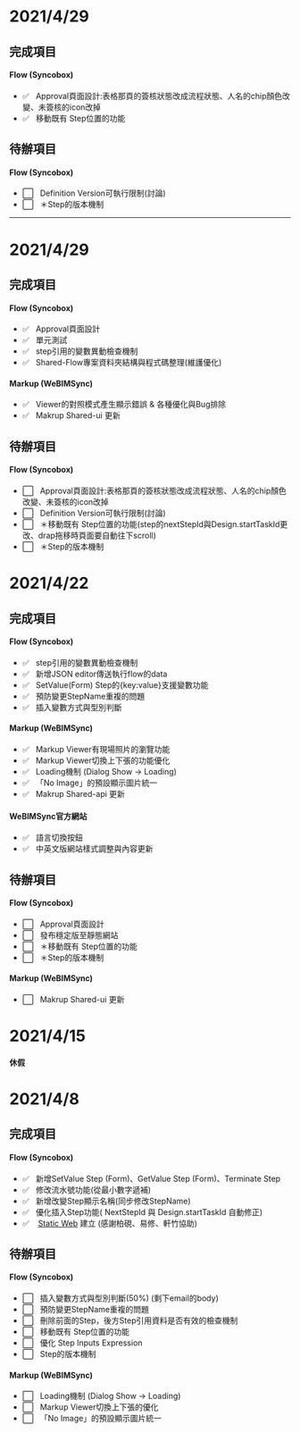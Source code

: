 # 2021/4/29

## 完成項目
#### Flow (Syncobox)
- ✅ &nbsp;&nbsp;Approval頁面設計:表格那頁的簽核狀態改成流程狀態、人名的chip顏色改變、未簽核的icon改掉
- ✅ &nbsp;&nbsp;移動既有 Step位置的功能


## 待辦項目
#### Flow (Syncobox)
- ⬜️ &nbsp;&nbsp;Definition Version可執行限制(討論)
- ⬜️ &nbsp;&nbsp;＊Step的版本機制

------------------

# 2021/4/29

## 完成項目
#### Flow (Syncobox)

- ✅ &nbsp;&nbsp;Approval頁面設計
- ✅ &nbsp;&nbsp;單元測試
- ✅ &nbsp;&nbsp;step引用的變數異動檢查機制
- ✅ &nbsp;&nbsp;Shared-Flow專案資料夾結構與程式碼整理(維護優化)

#### Markup (WeBIMSync)

- ✅ &nbsp;&nbsp;Viewer的對照模式產生顯示錯誤 & 各種優化與Bug排除
- ✅ &nbsp;&nbsp;Makrup Shared-ui 更新

## 待辦項目
#### Flow (Syncobox)

- ⬜️ &nbsp;&nbsp;Approval頁面設計:表格那頁的簽核狀態改成流程狀態、人名的chip顏色改變、未簽核的icon改掉
- ⬜️ &nbsp;&nbsp;Definition Version可執行限制(討論)
- ⬜️ &nbsp;&nbsp;＊移動既有 Step位置的功能(step的nextStepId與Design.startTaskId更改、drap拖移時頁面要自動往下scroll)
- ⬜️ &nbsp;&nbsp;＊Step的版本機制


# 2021/4/22

## 完成項目
#### Flow (Syncobox)

- ✅ &nbsp;&nbsp;step引用的變數異動檢查機制
- ✅ &nbsp;&nbsp;新增JSON editor傳送執行flow的data
- ✅ &nbsp;&nbsp;SetValue(Form) Step的{key:value}支援變數功能
- ✅ &nbsp;&nbsp;預防變更StepName重複的問題
- ✅ &nbsp;&nbsp;插入變數方式與型別判斷

#### Markup (WeBIMSync)

- ✅ &nbsp;&nbsp;Markup Viewer有現場照片的瀏覽功能
- ✅ &nbsp;&nbsp;Markup Viewer切換上下張的功能優化
- ✅ &nbsp;&nbsp;Loading機制 (Dialog Show -> Loading)
- ✅ &nbsp;&nbsp;「No Image」的預設顯示圖片統一
- ✅ &nbsp;&nbsp;Makrup Shared-api 更新

#### WeBIMSync官方網站

- ✅ &nbsp;&nbsp;語言切換按鈕
- ✅ &nbsp;&nbsp;中英文版網站樣式調整與內容更新

## 待辦項目
#### Flow (Syncobox)

- ⬜️ &nbsp;&nbsp;Approval頁面設計
- ⬜️ &nbsp;&nbsp;發布穩定版至靜態網站
- ⬜️ &nbsp;&nbsp;＊移動既有 Step位置的功能
- ⬜️ &nbsp;&nbsp;＊Step的版本機制

#### Markup (WeBIMSync)

- ⬜️ &nbsp;&nbsp;Makrup Shared-ui 更新

# 2021/4/15

#### 休假

# 2021/4/8

## 完成項目
#### Flow (Syncobox)

- ✅ &nbsp;&nbsp;新增SetValue Step (Form)、GetValue Step (Form)、Terminate Step
- ✅ &nbsp;&nbsp;修改流水號功能(從最小數字遞補)
- ✅ &nbsp;&nbsp;新增改變Step顯示名稱(同步修改StepName)
- ✅ &nbsp;&nbsp;優化插入Step功能( NextStepId 與 Design.startTaskId 自動修正)
- ✅ &nbsp;&nbsp; [Static Web](https://ashy-sea-0b1e0bb00.azurestaticapps.net/) 建立 (感謝柏硯、易修、軒竹協助)


## 待辦項目
#### Flow (Syncobox)

- ⬜️ &nbsp;&nbsp;插入變數方式與型別判斷(50%) (剩下email的body)
- ⬜️ &nbsp;&nbsp;預防變更StepName重複的問題
- ⬜️ &nbsp;&nbsp;刪除前面的Step，後方Step引用資料是否有效的檢查機制
- ⬜️ &nbsp;&nbsp;移動既有 Step位置的功能
- ⬜️ &nbsp;&nbsp;優化 Step Inputs Expression
- ⬜️ &nbsp;&nbsp;Step的版本機制

#### Markup (WeBIMSync)

- ⬜️ &nbsp;&nbsp;Loading機制 (Dialog Show -> Loading)
- ⬜️ &nbsp;&nbsp;Markup Viewer切換上下張的優化
- ⬜️ &nbsp;&nbsp;「No Image」的預設顯示圖片統一
